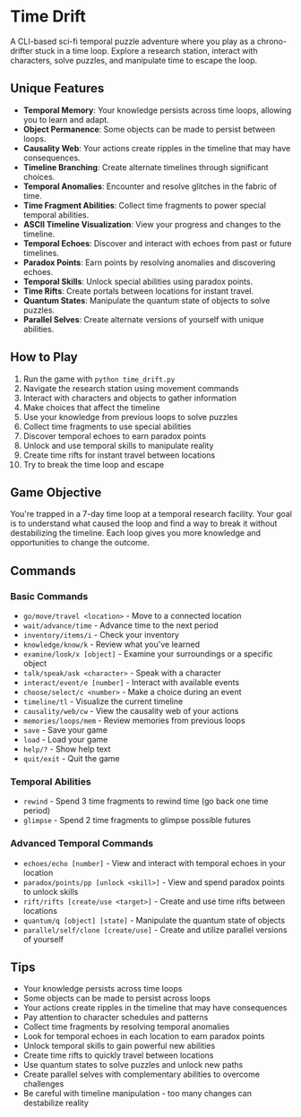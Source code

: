 # Time Drift

A CLI-based sci-fi temporal puzzle adventure where you play as a chrono-drifter stuck in a time loop. Explore a research station, interact with characters, solve puzzles, and manipulate time to escape the loop.

## Unique Features

- **Temporal Memory**: Your knowledge persists across time loops, allowing you to learn and adapt.
- **Object Permanence**: Some objects can be made to persist between loops.
- **Causality Web**: Your actions create ripples in the timeline that may have consequences.
- **Timeline Branching**: Create alternate timelines through significant choices.
- **Temporal Anomalies**: Encounter and resolve glitches in the fabric of time.
- **Time Fragment Abilities**: Collect time fragments to power special temporal abilities.
- **ASCII Timeline Visualization**: View your progress and changes to the timeline.
- **Temporal Echoes**: Discover and interact with echoes from past or future timelines.
- **Paradox Points**: Earn points by resolving anomalies and discovering echoes.
- **Temporal Skills**: Unlock special abilities using paradox points.
- **Time Rifts**: Create portals between locations for instant travel.
- **Quantum States**: Manipulate the quantum state of objects to solve puzzles.
- **Parallel Selves**: Create alternate versions of yourself with unique abilities.

## How to Play

1. Run the game with `python time_drift.py`
2. Navigate the research station using movement commands
3. Interact with characters and objects to gather information
4. Make choices that affect the timeline
5. Use your knowledge from previous loops to solve puzzles
6. Collect time fragments to use special abilities
7. Discover temporal echoes to earn paradox points
8. Unlock and use temporal skills to manipulate reality
9. Create time rifts for instant travel between locations
10. Try to break the time loop and escape

## Game Objective

You're trapped in a 7-day time loop at a temporal research facility. Your goal is to understand what caused the loop and find a way to break it without destabilizing the timeline. Each loop gives you more knowledge and opportunities to change the outcome.

## Commands

### Basic Commands
- `go/move/travel <location>` - Move to a connected location
- `wait/advance/time` - Advance time to the next period
- `inventory/items/i` - Check your inventory
- `knowledge/know/k` - Review what you've learned
- `examine/look/x [object]` - Examine your surroundings or a specific object
- `talk/speak/ask <character>` - Speak with a character
- `interact/event/e [number]` - Interact with available events
- `choose/select/c <number>` - Make a choice during an event
- `timeline/tl` - Visualize the current timeline
- `causality/web/cw` - View the causality web of your actions
- `memories/loops/mem` - Review memories from previous loops
- `save` - Save your game
- `load` - Load your game
- `help/?` - Show help text
- `quit/exit` - Quit the game

### Temporal Abilities
- `rewind` - Spend 3 time fragments to rewind time (go back one time period)
- `glimpse` - Spend 2 time fragments to glimpse possible futures

### Advanced Temporal Commands
- `echoes/echo [number]` - View and interact with temporal echoes in your location
- `paradox/points/pp [unlock <skill>]` - View and spend paradox points to unlock skills
- `rift/rifts [create/use <target>]` - Create and use time rifts between locations
- `quantum/q [object] [state]` - Manipulate the quantum state of objects
- `parallel/self/clone [create/use]` - Create and utilize parallel versions of yourself

## Tips

- Your knowledge persists across time loops
- Some objects can be made to persist across loops
- Your actions create ripples in the timeline that may have consequences
- Pay attention to character schedules and patterns
- Collect time fragments by resolving temporal anomalies
- Look for temporal echoes in each location to earn paradox points
- Unlock temporal skills to gain powerful new abilities
- Create time rifts to quickly travel between locations
- Use quantum states to solve puzzles and unlock new paths
- Create parallel selves with complementary abilities to overcome challenges
- Be careful with timeline manipulation - too many changes can destabilize reality
